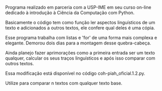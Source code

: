 Programa realizado em parceria com a USP-IME em seu curso on-line dedicado à introdução à Ciência da Computação com Python. 

Basicamente o código tem como função ler aspectos linguísticos de um texto e adicionados a outros textos, ele confere qual deles é uma cópia. 

Esse programa trabalha com listas e 'for' de uma forma mais complexa e elegante. Demorou dois dias para a montagem desse quebra-cabeça. 

Ainda planejo fazer aprimorações como a primeira entrada ser um texto qualquer, calcular os seus traços linguísticos e após isso comparar com outros textos. 

Essa modificação está disponível no código coh-piah_oficial.1.2.py. 

Utilize para comparar n textos com qualquer texto base.

